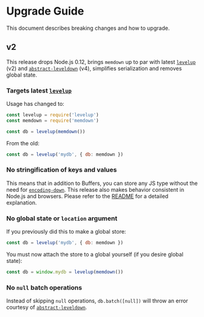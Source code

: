 # Upgrade Guide

This document describes breaking changes and how to upgrade.

## v2

This release drops Node.js 0.12, brings `memdown` up to par with latest [`levelup`] (v2) and [`abstract-leveldown`] (v4), simplifies serialization and removes global state.

### Targets latest [`levelup`]

Usage has changed to:

```js
const levelup = require('levelup')
const memdown = require('memdown')

const db = levelup(memdown())
```

From the old:

```js
const db = levelup('mydb', { db: memdown })
```

### No stringification of keys and values

This means that in addition to Buffers, you can store any JS type without the need for [`encoding-down`]. This release also makes behavior consistent in Node.js and browsers. Please refer to the [README](./README.md) for a detailed explanation.

### No global state or `location` argument

If you previously did this to make a global store:

```js
const db = levelup('mydb', { db: memdown })
```

You must now attach the store to a global yourself (if you desire global state):

```js
const db = window.mydb = levelup(memdown())
```

### No `null` batch operations

Instead of skipping `null` operations, `db.batch([null])` will throw an error courtesy of [`abstract-leveldown`].

[`abstract-leveldown`]: https://github.com/Level/abstract-leveldown
[`levelup`]: https://github.com/Level/levelup
[`encoding-down`]: https://github.com/Level/encoding-down
